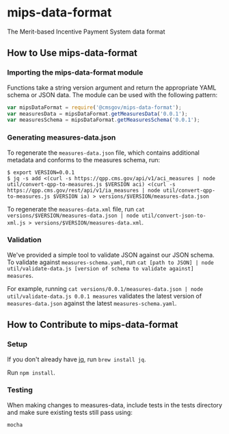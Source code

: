 # mips-data-format
The Merit-based Incentive Payment System data format

## How to Use mips-data-format

### Importing the mips-data-format module
Functions take a string version argument and return the appropriate YAML schema or JSON data.
The module can be used with the following pattern:
```javascript
var mipsDataFormat = require('@cmsgov/mips-data-format');
var measuresData = mipsDataFormat.getMeasuresData('0.0.1');
var measuresSchema = mipsDataFormat.getMeasuresSchema('0.0.1');
```

### Generating measures-data.json
To regenerate the `measures-data.json` file, which contains additional metadata and conforms to
the measures schema, run:
```
$ export VERSION=0.0.1
$ jq -s add <(curl -s https://qpp.cms.gov/api/v1/aci_measures | node util/convert-qpp-to-measures.js $VERSION aci) <(curl -s https://qpp.cms.gov/rest/api/v1/ia_measures | node util/convert-qpp-to-measures.js $VERSION ia) > versions/$VERSION/measures-data.json
```

To regenerate the `measures-data.xml` file, run `cat versions/$VERSION/measures-data.json | node util/convert-json-to-xml.js > versions/$VERSION/measures-data.xml`.

### Validation

We've provided a simple tool to validate JSON against our JSON schema. To validate against
`measures-schema.yaml`, run `cat [path to JSON] | node util/validate-data.js [version of schema to validate against] measures`.

For example, running `cat versions/0.0.1/measures-data.json | node util/validate-data.js 0.0.1 measures`
validates the latest version of `measures-data.json` against the latest `measures-schema.yaml`.

## How to Contribute to mips-data-format

### Setup

If you don't already have [jq](https://stedolan.github.io/jq/), run `brew install jq`.

Run `npm install`.

### Testing

When making changes to measures-data, include tests in the tests directory and make sure existing tests still pass using:

```
mocha
```